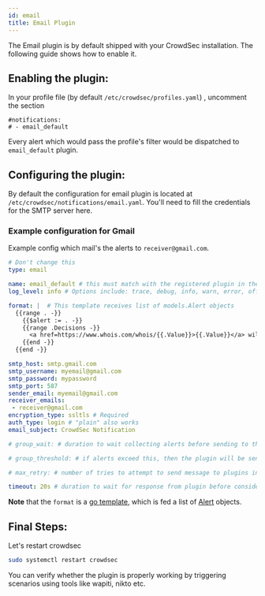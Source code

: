 ```yaml
---
id: email
title: Email Plugin
---
```


The Email plugin is by default shipped with your CrowdSec installation. The following guide shows how to enable it.

## Enabling the plugin:

In your profile file (by default `/etc/crowdsec/profiles.yaml`) , uncomment the section
```
#notifications:
# - email_default 
```

Every alert which would pass the profile's filter would be dispatched to `email_default` plugin.
## Configuring the plugin: 

By default the configuration for email plugin is located at `/etc/crowdsec/notifications/email.yaml`.
You'll need to fill the credentials for the SMTP server here. 

### Example configuration for Gmail

Example config which mail's the alerts to `receiver@gmail.com`.

```yaml
# Don't change this
type: email

name: email_default # this must match with the registered plugin in the profile
log_level: info # Options include: trace, debug, info, warn, error, off

format: |  # This template receives list of models.Alert objects
  {{range . -}}
    {{$alert := . -}}
    {{range .Decisions -}}
      <a href=https://www.whois.com/whois/{{.Value}}>{{.Value}}</a> will get <b>{{.Type}}</b> for next <b>{{.Duration}}</b> for triggering <b>{{.Scenario}}</b>. <a href=https://www.shodan.io/host/{{.Value}}>Shodan</a>  
    {{end -}}
  {{end -}}

smtp_host: smtp.gmail.com
smtp_username: myemail@gmail.com
smtp_password: mypassword 
smtp_port: 587
sender_email: myemail@gmail.com
receiver_emails:
 - receiver@gmail.com
encryption_type: ssltls # Required
auth_type: login # "plain" also works
email_subject: CrowdSec Notification

# group_wait: # duration to wait collecting alerts before sending to this plugin, eg "30s"

# group_threshold: # if alerts exceed this, then the plugin will be sent the message. eg "10"

# max_retry: # number of tries to attempt to send message to plugins in case of error.

timeout: 20s # duration to wait for response from plugin before considering this attempt a failure. eg "10s"

```

**Note** that the `format` is a [go template](https://pkg.go.dev/text/template), which is fed a list of [Alert](https://pkg.go.dev/github.com/crowdsecurity/crowdsec@master/pkg/models#Alert) objects.


## Final Steps:

Let's restart crowdsec

```bash
sudo systemctl restart crowdsec
```

You can verify whether the plugin is properly working by triggering scenarios using tools like wapiti, nikto etc. 